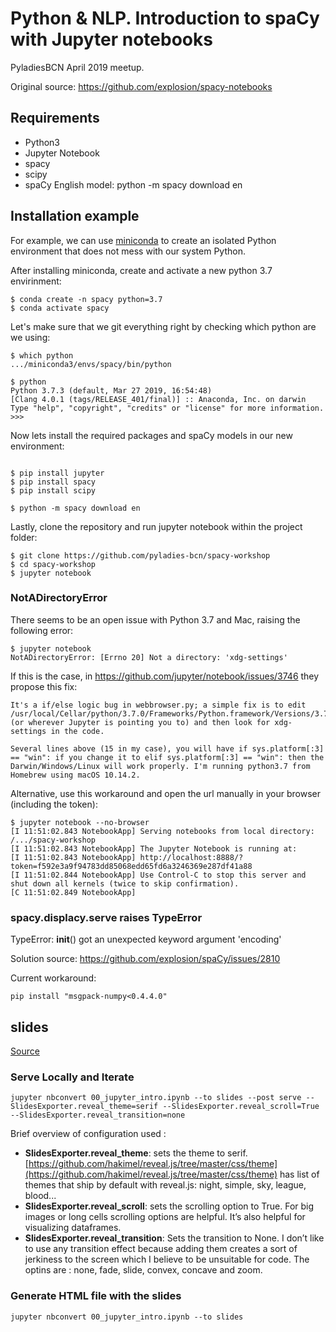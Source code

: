 # Python & NLP. Introduction to spaCy with Jupyter notebooks

PyladiesBCN April 2019 meetup.

Original source: https://github.com/explosion/spacy-notebooks








## Requirements

* Python3 
* Jupyter Notebook
* spacy
* scipy
* spaCy English model: python -m spacy download en










## Installation example

For example, we can use [miniconda](https://docs.conda.io/en/latest/miniconda.html) to create an isolated Python environment that does not mess with our system Python. 

After installing miniconda, create and activate a new python 3.7 envirinment:

```shell
$ conda create -n spacy python=3.7
$ conda activate spacy
```

Let's make sure that we git everything right by checking which python are we using:

```shell
$ which python
.../miniconda3/envs/spacy/bin/python

$ python
Python 3.7.3 (default, Mar 27 2019, 16:54:48) 
[Clang 4.0.1 (tags/RELEASE_401/final)] :: Anaconda, Inc. on darwin
Type "help", "copyright", "credits" or "license" for more information.
>>> 
```

Now lets install the required packages and spaCy models in our new environment:

```shell

$ pip install jupyter
$ pip install spacy
$ pip install scipy

$ python -m spacy download en
```

Lastly, clone the repository and run jupyter notebook within the project folder:

```shell
$ git clone https://github.com/pyladies-bcn/spacy-workshop
$ cd spacy-workshop
$ jupyter notebook
```


### NotADirectoryError

There seems to be an open issue with Python 3.7 and Mac, raising the following error:

```shell
$ jupyter notebook
NotADirectoryError: [Errno 20] Not a directory: 'xdg-settings'
```

If this is the case, in https://github.com/jupyter/notebook/issues/3746 they propose this fix:

```
It's a if/else logic bug in webbrowser.py; a simple fix is to edit /usr/local/Cellar/python/3.7.0/Frameworks/Python.framework/Versions/3.7/lib/python3.7/webbrowser.py (or wherever Jupyter is pointing you to) and then look for xdg-settings in the code.

Several lines above (15 in my case), you will have if sys.platform[:3] == "win": if you change it to elif sys.platform[:3] == "win": then the Darwin/Windows/Linux will work properly. I'm running python3.7 from Homebrew using macOS 10.14.2.
```

Alternative, use this workaround and open the url manually in your browser (including the token):

```shell
$ jupyter notebook --no-browser
[I 11:51:02.843 NotebookApp] Serving notebooks from local directory: /.../spacy-workshop
[I 11:51:02.843 NotebookApp] The Jupyter Notebook is running at:
[I 11:51:02.843 NotebookApp] http://localhost:8888/?token=f592e3a9f94783dd85068edd65fd6a3246369e287df41a88
[I 11:51:02.844 NotebookApp] Use Control-C to stop this server and shut down all kernels (twice to skip confirmation).
[C 11:51:02.849 NotebookApp] 
```


### spacy.displacy.serve raises TypeError

TypeError: __init__() got an unexpected keyword argument 'encoding'

Solution source: https://github.com/explosion/spaCy/issues/2810

Current workaround: 

```shell
pip install "msgpack-numpy<0.4.4.0"
```













## slides

[Source](https://medium.com/learning-machine-learning/present-your-data-science-projects-with-jupyter-slides-75f20735eb0f)


### Serve Locally and Iterate

```shell
jupyter nbconvert 00_jupyter_intro.ipynb --to slides --post serve --SlidesExporter.reveal_theme=serif --SlidesExporter.reveal_scroll=True --SlidesExporter.reveal_transition=none
```

Brief overview of configuration used :

- **SlidesExporter.reveal_theme**: sets the theme to serif. [https://github.com/hakimel/reveal.js/tree/master/css/theme](https://github.com/hakimel/reveal.js/tree/master/css/theme) has list of themes that ship by default with reveal.js: night, simple, sky, league, blood...
- **SlidesExporter.reveal_scroll**: sets the scrolling option to True. For big images or long cells scrolling options are helpful. It’s also helpful for visualizing dataframes.
- **SlidesExporter.reveal_transition**: Sets the transition to None. I don’t like to use any transition effect because adding them creates a sort of jerkiness to the screen which I believe to be unsuitable for code. The optins are : none, fade, slide, convex, concave and zoom.


### Generate HTML file with the slides

```shell
jupyter nbconvert 00_jupyter_intro.ipynb --to slides
```
